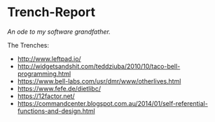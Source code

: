 # Trench-Report
*An ode to my software grandfather.*

The Trenches:
- http://www.leftpad.io/
- http://widgetsandshit.com/teddziuba/2010/10/taco-bell-programming.html
- https://www.bell-labs.com/usr/dmr/www/otherlives.html
- https://www.fefe.de/dietlibc/
- https://12factor.net/
- https://commandcenter.blogspot.com.au/2014/01/self-referential-functions-and-design.html
